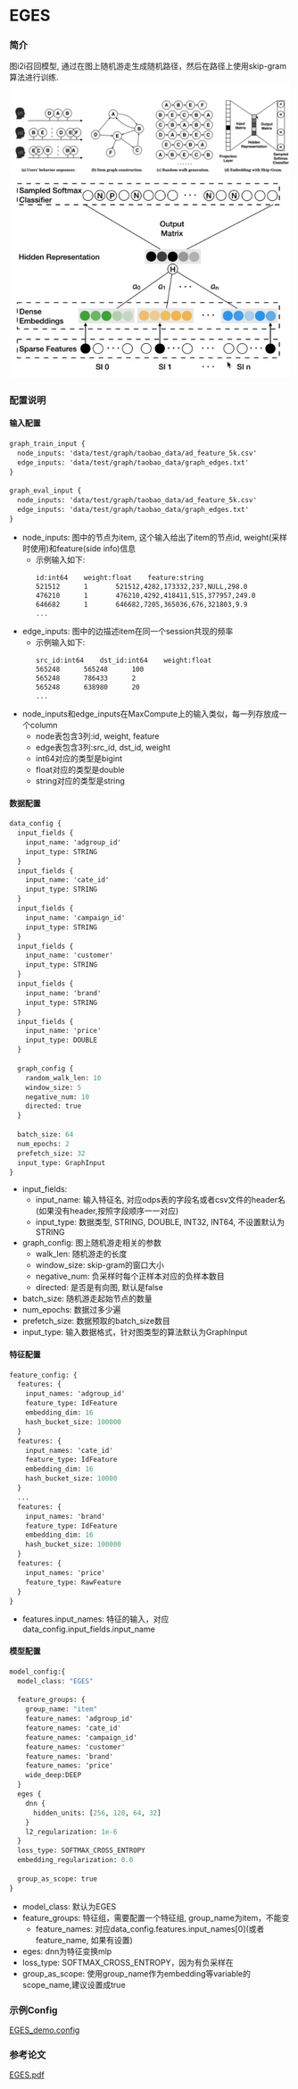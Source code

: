 # EGES

### 简介

图i2i召回模型, 通过在图上随机游走生成随机路径，然后在路径上使用skip-gram算法进行训练.
![eges_1](../../images/models/eges_1.png)
![eges_2](../../images/models/eges_2.png)

### 配置说明
#### 输入配置
```protobuf
graph_train_input {
  node_inputs: 'data/test/graph/taobao_data/ad_feature_5k.csv'
  edge_inputs: 'data/test/graph/taobao_data/graph_edges.txt'
}

graph_eval_input {
  node_inputs: 'data/test/graph/taobao_data/ad_feature_5k.csv'
  edge_inputs: 'data/test/graph/taobao_data/graph_edges.txt'
}
```
- node_inputs: 图中的节点为item, 这个输入给出了item的节点id, weight(采样时使用)和feature(side info)信息
  - 示例输入如下:
    ```
    id:int64	weight:float	feature:string
    521512		1		521512,4282,173332,237,NULL,298.0
    476210		1		476210,4292,418411,515,377957,249.0
    646682		1		646682,7205,365036,676,321803,9.9
    ...
    ```
- edge_inputs: 图中的边描述item在同一个session共现的频率
  - 示例输入如下:
    ```
    src_id:int64	dst_id:int64	weight:float
    565248		565248		100
    565248		786433		2
    565248		638980		20
    ...
    ```
- node_inputs和edge_inputs在MaxCompute上的输入类似，每一列存放成一个column
  - node表包含3列:id, weight, feature
  - edge表包含3列:src_id, dst_id, weight
  - int64对应的类型是bigint
  - float对应的类型是double
  - string对应的类型是string

#### 数据配置
```protobuf
data_config {
  input_fields {
    input_name: 'adgroup_id'
    input_type: STRING
  }
  input_fields {
    input_name: 'cate_id'
    input_type: STRING
  }
  input_fields {
    input_name: 'campaign_id'
    input_type: STRING
  }
  input_fields {
    input_name: 'customer'
    input_type: STRING
  }
  input_fields {
    input_name: 'brand'
    input_type: STRING
  }
  input_fields {
    input_name: 'price'
    input_type: DOUBLE
  }

  graph_config {
    random_walk_len: 10
    window_size: 5
    negative_num: 10
    directed: true
  }

  batch_size: 64
  num_epochs: 2
  prefetch_size: 32
  input_type: GraphInput
}
```

- input_fields:
  - input_name: 输入特征名, 对应odps表的字段名或者csv文件的header名(如果没有header,按照字段顺序一一对应)
  - input_type: 数据类型, STRING, DOUBLE, INT32, INT64, 不设置默认为STRING
- graph_config: 图上随机游走相关的参数
  - walk_len: 随机游走的长度
  - window_size: skip-gram的窗口大小
  - negative_num: 负采样时每个正样本对应的负样本数目
  - directed: 是否是有向图, 默认是false
- batch_size: 随机游走起始节点的数量
- num_epochs: 数据过多少遍
- prefetch_size: 数据预取的batch_size数目
- input_type: 输入数据格式，针对图类型的算法默认为GraphInput

#### 特征配置
```protobuf
feature_config: {
  features: {
    input_names: 'adgroup_id'
    feature_type: IdFeature
    embedding_dim: 16
    hash_bucket_size: 100000
  }
  features: {
    input_names: 'cate_id'
    feature_type: IdFeature
    embedding_dim: 16
    hash_bucket_size: 10000
  }
  ...
  features: {
    input_names: 'brand'
    feature_type: IdFeature
    embedding_dim: 16
    hash_bucket_size: 100000
  }
  features: {
    input_names: 'price'
    feature_type: RawFeature
  }
}
```
- features.input_names: 特征的输入，对应data_config.input_fields.input_name

#### 模型配置
```protobuf
model_config:{
  model_class: "EGES"

  feature_groups: {
    group_name: "item"
    feature_names: 'adgroup_id'
    feature_names: 'cate_id'
    feature_names: 'campaign_id'
    feature_names: 'customer'
    feature_names: 'brand'
    feature_names: 'price'
    wide_deep:DEEP
  }
  eges {
    dnn {
      hidden_units: [256, 128, 64, 32]
    }
    l2_regularization: 1e-6
  }
  loss_type: SOFTMAX_CROSS_ENTROPY
  embedding_regularization: 0.0

  group_as_scope: true
}
```
- model_class: 默认为EGES
- feature_groups: 特征组，需要配置一个特征组, group_name为item，不能变
  - feature_names: 对应data_config.features.input_names[0](或者feature_name, 如果有设置)
- eges: dnn为特征变换mlp
- loss_type: SOFTMAX_CROSS_ENTROPY，因为有负采样在
- group_as_scope: 使用group_name作为embedding等variable的scope_name,建议设置成true

### 示例Config
[EGES_demo.config](https://easyrec.oss-cn-beijing.aliyuncs.com/config/eges_on_taobao.config)

### 参考论文
[EGES.pdf](https://arxiv.org/pdf/1803.02349.pdf)
